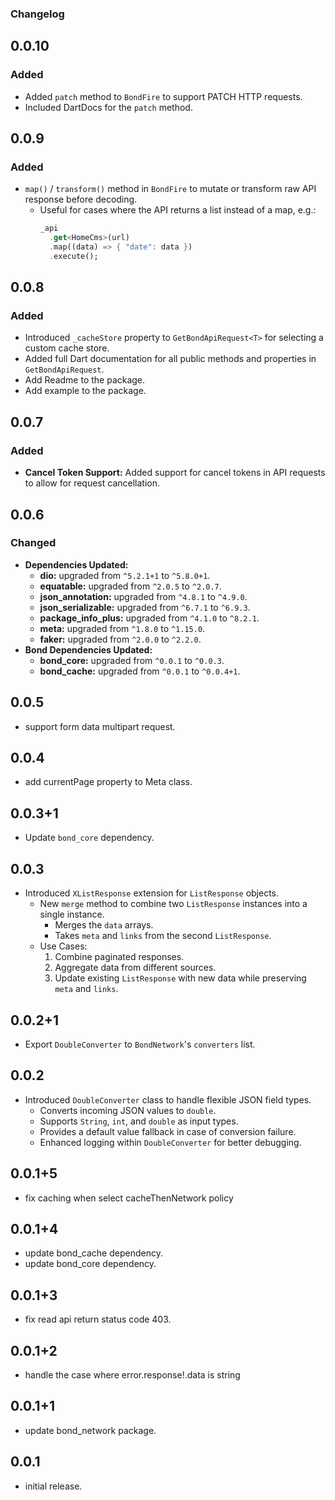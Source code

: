 ### Changelog

## 0.0.10
### Added
- Added `patch` method to `BondFire` to support PATCH HTTP requests.
- Included DartDocs for the `patch` method.


## 0.0.9
### Added
- `map()` / `transform()` method in `BondFire` to mutate or transform raw API response before decoding.
    - Useful for cases where the API returns a list instead of a map, e.g.:
      ```dart
      _api
        .get<HomeCms>(url)
        .map((data) => { "date": data })
        .execute();
      ```
      
## 0.0.8
### Added
- Introduced `_cacheStore` property to `GetBondApiRequest<T>` for selecting a custom cache store.
- Added full Dart documentation for all public methods and properties in `GetBondApiRequest`.
- Add Readme to the package.
- Add example to the package.

## 0.0.7
### Added
- **Cancel Token Support:** Added support for cancel tokens in API requests to allow for request cancellation.


## 0.0.6

### Changed
- **Dependencies Updated:**
    - **dio:** upgraded from `^5.2.1+1` to `^5.8.0+1`.
    - **equatable:** upgraded from `^2.0.5` to `^2.0.7`.
    - **json_annotation:** upgraded from `^4.8.1` to `^4.9.0`.
    - **json_serializable:** upgraded from `^6.7.1` to `^6.9.3`.
    - **package_info_plus:** upgraded from `^4.1.0` to `^8.2.1`.
    - **meta:** upgraded from `^1.8.0` to `^1.15.0`.
    - **faker:** upgraded from `^2.0.0` to `^2.2.0`.
- **Bond Dependencies Updated:**
    - **bond_core:** upgraded from `^0.0.1` to `^0.0.3`.
    - **bond_cache:** upgraded from `^0.0.1` to `^0.0.4+1`.

## 0.0.5

* support form data multipart request.


## 0.0.4

* add currentPage property to Meta class.

## 0.0.3+1

* Update `bond_core` dependency.

## 0.0.3

- Introduced `XListResponse` extension for `ListResponse` objects.
    - New `merge` method to combine two `ListResponse` instances into a single instance.
        - Merges the `data` arrays.
        - Takes `meta` and `links` from the second `ListResponse`.
    - Use Cases:
        1. Combine paginated responses.
        2. Aggregate data from different sources.
        3. Update existing `ListResponse` with new data while preserving `meta` and `links`.

## 0.0.2+1

* Export `DoubleConverter` to `BondNetwork`'s `converters` list.

## 0.0.2

* Introduced `DoubleConverter` class to handle flexible JSON field types.
    - Converts incoming JSON values to `double`.
    - Supports `String`, `int`, and `double` as input types.
    - Provides a default value fallback in case of conversion failure.
    - Enhanced logging within `DoubleConverter` for better debugging.

## 0.0.1+5

* fix caching when select cacheThenNetwork policy

## 0.0.1+4

* update bond_cache dependency.
* update bond_core dependency.

## 0.0.1+3

* fix read api return status code 403.

## 0.0.1+2

* handle the case where error.response!.data is string

## 0.0.1+1

* update bond_network package.

## 0.0.1

* initial release.